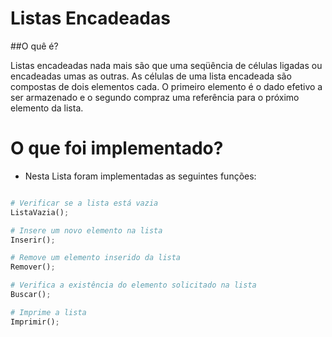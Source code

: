 # Listas Encadeadas

##O quê é?

Listas encadeadas nada mais são que uma seqüência de células ligadas ou encadeadas umas as outras. As células de uma lista encadeada são compostas de dois elementos cada. O primeiro elemento é o dado efetivo a ser armazenado e o segundo compraz uma referência para o próximo elemento da lista.

# O que foi implementado?

- Nesta Lista foram implementadas as seguintes funções: 


```python

# Verificar se a lista está vazia
ListaVazia();

# Insere um novo elemento na lista
Inserir();

# Remove um elemento inserido da lista
Remover();

# Verifica a existência do elemento solicitado na lista
Buscar();

# Imprime a lista
Imprimir();
```

